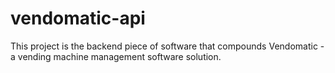 # vendomatic-api

This project is the backend piece of software that compounds Vendomatic - a vending machine management software solution.